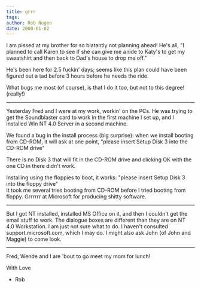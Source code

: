 ```yaml
---
title: grrr
tags: 
author: Rob Nugen
date: 2000-01-02
---
```


<title>Grrrr</title>
I am pissed at my brother for so blatantly not
planning ahead!  He's all, "I planned to call Karen to
see if she can give me a ride to Katy's to get my
sweatshirt and then back to Dad's house to drop me
off."

He's been here for 2.5 fuckin' days; seems like this
plan could have been figured out a tad before 3 hours
before he needs the ride.

What bugs me most (of course), is that I do it too,
but not to this degree!  (really!)

--------

Yesterday Fred and I were at my work, workin' on the
PCs.  He was trying to get the Soundblaster card to
work in the first machine I set up, and I installed
Win NT 4.0 Server in a second machine.

We found a bug in the install process (big surprise):
when we install booting from CD-ROM, it will ask at
one point, "please insert Setup Disk 3 into the CD-ROM
drive"

There is no Disk 3 that will fit in the CD-ROM drive
and clicking OK with the one CD in there didn't work.

Installing using the floppies to boot, it works:
"please insert Setup Disk 3 into the floppy drive"  
It took me several tries booting from CD-ROM before I
tried booting from floppy.  Grrrrrr at Microsoft for
producing shitty software.

-------

But I got NT installed, installed MS Office on it, and
then I couldn't get the email stuff to work.  The
dialogue boxes are different than they are on NT 4.0
Workstation.  I am just not sure what to do.  I
haven't consulted support.microsoft.com, which I may
do.  I might also ask John (of John and Maggie) to
come look.

-------

Fred, Wende and I are 'bout to go meet my mom for
lunch!

   With Love
   - Rob



